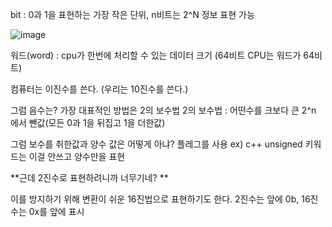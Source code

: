 
bit : 0과 1을 표현하는 가장 작은 단위, n비트는 2^N 정보 표현 가능

![image](https://github.com/jin20203458/Obsidian/assets/127675852/f924fa7f-3eb9-48c4-839d-0009df8e03df)


워드(word) : cpu가 한번에 처리할 수 있는 데이터 크기 (64비트 CPU는 워드가 64비트)

컴퓨터는 이진수를 쓴다. (우리는 10진수를 쓴다.)

그럼 음수는?  가장 대표적인 방법은 2의 보수법 
2의 보수법 : 어떤수를 크보다 큰 2^n 에서 뺀값(모든 0과 1을 뒤집고 1을 더한값)

그럼 보수를 취한값과 양수 값은 어떻게 아냐? 플레그를 사용
ex) c++ unsigned 키워드는 이걸 안쓰고 양수만을 표현

**근데 2진수로 표현하려니까 너무기네? **

이를 방지하기 위해 변환이 쉬운 16진법으로 표현하기도 한다.
2진수는 앞에 0b, 16진수는 0x를 앞에 표시

